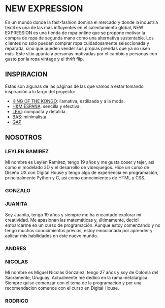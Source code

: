 # NEW EXPRESSION
En un mundo donde la fast-fashion domina el mercado y donde la industria textil es una de las más influyentes en el calentamiento global, NEW EXPRESSION es una tienda de ropa online que se propone motivar la compra de ropa de segunda mano como una alternativa sustentable. Los clientes no solo pueden comprar ropa cuidadosamente seleccionada y reparada, sino que pueden vender sus propias prendas que ya no usen más.
Este sitio apunta a personas motivadas por el cambio y personas con gusto por la ropa vintage y el thrift flip. 

## INSPIRACION
Estas son algunas de las páginas de las que vamos a estar tomando inspiración a lo largo del proyecto:
- [KING OF THE KONGO](https://kingofthekongo.com.ar/): llamativa, estilizada y a la moda.
- [H&M ESPAÑA](https://www2.hm.com/es_es/index.html): sencilla y efectiva.
- [LEVI](https://www.levi.com.ar/): compacta y detallda.
- [BAS](https://www.bas.com.uy/): minimalista.
- [GAP](https://www.gap.com)

## NOSOTROS
### LEYLEN RAMIREZ
Mi nombre es Leylén Ramirez, tengo 19 años y me gusta coser y tejer, así como el modelado 3D y el desarrollo de videojuegos. Hice un curso de Diseño UX con Digital House y tengo algo de experiencia en programación, principalmente Python y C, así como conocimientos de HTML y CSS. 
### GONZALO

### JUANITA
Soy Juanita, tengo 19 años y siempre me ha encantado explorar mi creatividad. Me apasionan las matemáticas y, últimamente, decidí embarcarme en un curso de programación. Aunque estoy comenzando y no tengo muchos conocimientos previos, estoy emocionada por aprender y aplicar mis habilidades en este nuevo mundo. 
### ANDRES

### NICOLAS
Mi nombre es Miguel Nicolas Gonzalez, tengo 27 años y soy de Colonia del Sacramento, Uruguay. Actualmente me dedico en la rama metalurgica. Siempre quise comenzar con el tema de la programacion y por una recomendacion comence con el curso en Digital House.
### RODRIGO

